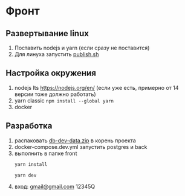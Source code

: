 # Фронт

## Развертывание linux
1) Поставить nodejs и yarn (если сразу не поставится)
2) Для линуха запустить [publish.sh](hosting%2Fpublish.sh)

## Настройка окружения
1) nodejs lts https://nodejs.org/en/ (если уже есть, примерно от 14 версии тоже должно работать)
2) yarn classic `npm install --global yarn`
3) docker

## Разработка
1) распаковать [db-dev-data.zip](db-dev-data.zip) в корень проекта
2) docker-compose.dev.yml запустить postgres и back
3) выполнить в папке front
    ```bash
    yarn install
    ```
    ```bash
    yarn dev
    ```
4) вход: gmail@gmail.com 12345Q